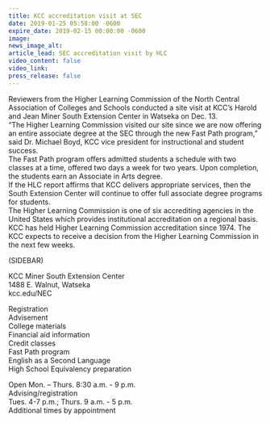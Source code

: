 ```yaml
---
title: KCC accreditation visit at SEC
date: 2019-01-25 05:58:00 -0600
expire_date: 2019-02-15 00:00:00 -0600
image:
news_image_alt:
article_lead: SEC accreditation visit by HLC
video_content: false
video_link:
press_release: false
---
```


Reviewers from the Higher Learning Commission of the North Central Association of Colleges and Schools conducted a site visit at KCC’s Harold and Jean Miner South Extension Center in Watseka on Dec. 13.<br>“The Higher Learning Commission visited our site since we are now offering an entire associate degree at the SEC through the new Fast Path program,” said Dr. Michael Boyd, KCC vice president for instructional and student success.<br>The Fast Path program offers admitted students a schedule with two classes at a time, offered two days a week for two years. Upon completion, the students earn an Associate in Arts degree.<br>If the HLC report affirms that KCC delivers appropriate services, then the South Extension Center will continue to offer full associate degree programs for students.<br>The Higher Learning Commission is one of six accrediting agencies in the United States which provides institutional accreditation on a regional basis. KCC has held Higher Learning Commission accreditation since 1974. The KCC expects to receive a decision from the Higher Learning Commission in the next few weeks.

(SIDEBAR)

KCC Miner South Extension Center<br>1488 E. Walnut, Watseka<br>kcc.edu/NEC

Registration<br>Advisement<br>College materials<br>Financial aid information<br>Credit classes<br>Fast Path program<br>English as a Second Language<br>High School Equivalency preparation

Open Mon. – Thurs. 8:30 a.m. - 9 p.m.<br>Advising/registration<br>Tues. 4-7 p.m.; Thurs. 9 a.m. - 5 p.m.<br>Additional times by appointment